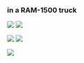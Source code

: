 ### in a RAM-1500 truck
 ![](https://cdn.discordapp.com/attachments/831731768808964106/1159740915934576710/blinkiesCafe-Xj.gif?ex=65321fe5&is=651faae5&hm=36d45db6ea4718172820e31bd7fbf99da9aa22a711e50dd5b385aee4497fa3d3&) ![](https://cdn.discordapp.com/attachments/831731768808964106/1159773607568883742/blinkiesCafe-CE.gif?ex=65323e57&is=651fc957&hm=d52aee86c1b3acace2408eaac22ecf20a74a8145b14651a1b0a572410bbea330&)

![](https://cdn.discordapp.com/attachments/831731768808964106/1159755235464581140/57163a13_original.png?ex=65322d3b&is=651fb83b&hm=ad1cfaf8366f1acce598ce7b255dbc56ac84ddbd097d9517cdd4a47a16c207ca&) ![](https://raining-starss.neocities.org/boot%20(4).gif) 

![](https://sparklelobster.neocities.org/50x50c.gif)

